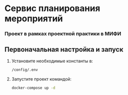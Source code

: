 # Сервис планирования мероприятий
### Проект в рамках проектной практики в МИФИ


## Первоначальная настройка и запуск
1. Установите необходимые константы в:
    ```bash
    /config/.env
    ```
2. Запустите проект командой:
    ```bash
    docker-compose up -d
    ```

